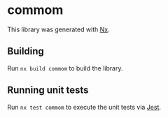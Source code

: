 # commom

This library was generated with [Nx](https://nx.dev).

## Building

Run `nx build commom` to build the library.

## Running unit tests

Run `nx test commom` to execute the unit tests via [Jest](https://jestjs.io).
